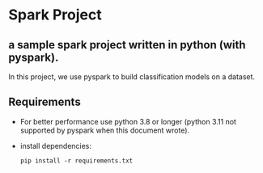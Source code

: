 # Spark Project
## a sample spark project written in python (with pyspark).

In this project, we use pyspark to build  classification models on a dataset.

## Requirements
- For better performance use python 3.8 or longer (python 3.11 not supported by pyspark when this document wrote).
- install dependencies:

    `pip install -r requirements.txt`

